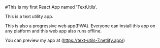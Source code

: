 #This is my first React App named 'TextUtils'.

This is a text utility app.

This is also a progressive web app(PWA). Everyone can install this app on any platform and this web app also runs offline.

You can preview my app at (https://text-utils-7.netlify.app/)
